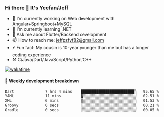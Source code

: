 ### Hi there 👋 It's Yeefan/Jeff

- 🔭 I’m currently working on Web development with Angular+Springboot+MySQL
- 🌱 I’m currently learning .NET
- 💬 Ask me about Flutter/Backend development
- 📫 How to reach me: jeffpzfyf82@gmail.com
- ⚡ Fun fact: My cousin is 10-year younger than me but has a longer coding experience
- ⚒️ C/Java/Dart/JavaScript/Python/C++


[![wakatime](https://wakatime.com/badge/user/382c7b70-226f-4509-aedd-02fe766c9d23.svg)](https://wakatime.com/@382c7b70-226f-4509-aedd-02fe766c9d23)

#### 📝 Weekly development breakdown

<!--START_SECTION:waka-->

```txt
Dart              7 hrs 4 mins    ████████████████████████░   95.65 %
YAML              11 mins         ▓░░░░░░░░░░░░░░░░░░░░░░░░   02.51 %
XML               6 mins          ▒░░░░░░░░░░░░░░░░░░░░░░░░   01.53 %
Groovy            0 secs          ░░░░░░░░░░░░░░░░░░░░░░░░░   00.21 %
Gradle            0 secs          ░░░░░░░░░░░░░░░░░░░░░░░░░   00.05 %
```

<!--END_SECTION:waka-->
